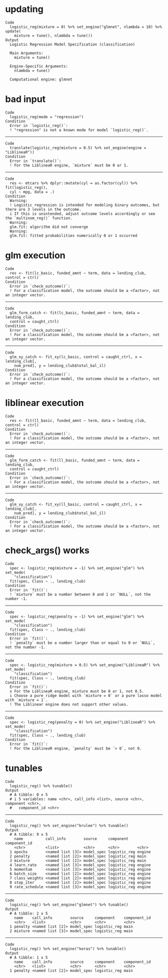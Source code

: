 # updating

    Code
      logistic_reg(mixture = 0) %>% set_engine("glmnet", nlambda = 10) %>% update(
        mixture = tune(), nlambda = tune())
    Output
      Logistic Regression Model Specification (classification)
      
      Main Arguments:
        mixture = tune()
      
      Engine-Specific Arguments:
        nlambda = tune()
      
      Computational engine: glmnet 
      

# bad input

    Code
      logistic_reg(mode = "regression")
    Condition
      Error in `logistic_reg()`:
      ! "regression" is not a known mode for model `logistic_reg()`.

---

    Code
      translate(logistic_reg(mixture = 0.5) %>% set_engine(engine = "LiblineaR"))
    Condition
      Error in `translate()`:
      ! For the LiblineaR engine, `mixture` must be 0 or 1.

---

    Code
      res <- mtcars %>% dplyr::mutate(cyl = as.factor(cyl)) %>% fit(logistic_reg(),
      cyl ~ mpg, data = .)
    Condition
      Warning:
      ! Logistic regression is intended for modeling binary outcomes, but there are 3 levels in the outcome.
      i If this is unintended, adjust outcome levels accordingly or see the `multinom_reg()` function.
      Warning:
      glm.fit: algorithm did not converge
      Warning:
      glm.fit: fitted probabilities numerically 0 or 1 occurred

# glm execution

    Code
      res <- fit(lc_basic, funded_amnt ~ term, data = lending_club, control = ctrl)
    Condition
      Error in `check_outcome()`:
      ! For a classification model, the outcome should be a <factor>, not an integer vector.

---

    Code
      glm_form_catch <- fit(lc_basic, funded_amnt ~ term, data = lending_club,
      control = caught_ctrl)
    Condition
      Error in `check_outcome()`:
      ! For a classification model, the outcome should be a <factor>, not an integer vector.

---

    Code
      glm_xy_catch <- fit_xy(lc_basic, control = caught_ctrl, x = lending_club[,
        num_pred], y = lending_club$total_bal_il)
    Condition
      Error in `check_outcome()`:
      ! For a classification model, the outcome should be a <factor>, not an integer vector.

# liblinear execution

    Code
      res <- fit(ll_basic, funded_amnt ~ term, data = lending_club, control = ctrl)
    Condition
      Error in `check_outcome()`:
      ! For a classification model, the outcome should be a <factor>, not an integer vector.

---

    Code
      glm_form_catch <- fit(ll_basic, funded_amnt ~ term, data = lending_club,
      control = caught_ctrl)
    Condition
      Error in `check_outcome()`:
      ! For a classification model, the outcome should be a <factor>, not an integer vector.

---

    Code
      glm_xy_catch <- fit_xy(ll_basic, control = caught_ctrl, x = lending_club[,
        num_pred], y = lending_club$total_bal_il)
    Condition
      Error in `check_outcome()`:
      ! For a classification model, the outcome should be a <factor>, not an integer vector.

# check_args() works

    Code
      spec <- logistic_reg(mixture = -1) %>% set_engine("glm") %>% set_mode(
        "classification")
      fit(spec, Class ~ ., lending_club)
    Condition
      Error in `fit()`:
      ! `mixture` must be a number between 0 and 1 or `NULL`, not the number -1.

---

    Code
      spec <- logistic_reg(penalty = -1) %>% set_engine("glm") %>% set_mode(
        "classification")
      fit(spec, Class ~ ., lending_club)
    Condition
      Error in `fit()`:
      ! `penalty` must be a number larger than or equal to 0 or `NULL`, not the number -1.

---

    Code
      spec <- logistic_reg(mixture = 0.5) %>% set_engine("LiblineaR") %>% set_mode(
        "classification")
      fit(spec, Class ~ ., lending_club)
    Condition
      Error in `fit()`:
      x For the LiblineaR engine, mixture must be 0 or 1, not 0.5.
      i Choose a pure ridge model with `mixture = 0` or a pure lasso model with `mixture = 1`.
      ! The Liblinear engine does not support other values.

---

    Code
      spec <- logistic_reg(penalty = 0) %>% set_engine("LiblineaR") %>% set_mode(
        "classification")
      fit(spec, Class ~ ., lending_club)
    Condition
      Error in `fit()`:
      ! For the LiblineaR engine, `penalty` must be `> 0`, not 0.

# tunables

    Code
      logistic_reg() %>% tunable()
    Output
      # A tibble: 0 x 5
      # i 5 variables: name <chr>, call_info <list>, source <chr>, component <chr>,
      #   component_id <chr>

---

    Code
      logistic_reg() %>% set_engine("brulee") %>% tunable()
    Output
      # A tibble: 9 x 5
        name          call_info        source     component    component_id
        <chr>         <list>           <chr>      <chr>        <chr>       
      1 epochs        <named list [3]> model_spec logistic_reg engine      
      2 penalty       <named list [2]> model_spec logistic_reg main        
      3 mixture       <named list [2]> model_spec logistic_reg main        
      4 learn_rate    <named list [3]> model_spec logistic_reg engine      
      5 momentum      <named list [3]> model_spec logistic_reg engine      
      6 batch_size    <named list [2]> model_spec logistic_reg engine      
      7 class_weights <named list [2]> model_spec logistic_reg engine      
      8 stop_iter     <named list [2]> model_spec logistic_reg engine      
      9 rate_schedule <named list [3]> model_spec logistic_reg engine      

---

    Code
      logistic_reg() %>% set_engine("glmnet") %>% tunable()
    Output
      # A tibble: 2 x 5
        name    call_info        source     component    component_id
        <chr>   <list>           <chr>      <chr>        <chr>       
      1 penalty <named list [2]> model_spec logistic_reg main        
      2 mixture <named list [3]> model_spec logistic_reg main        

---

    Code
      logistic_reg() %>% set_engine("keras") %>% tunable()
    Output
      # A tibble: 1 x 5
        name    call_info        source     component    component_id
        <chr>   <list>           <chr>      <chr>        <chr>       
      1 penalty <named list [2]> model_spec logistic_reg main        

